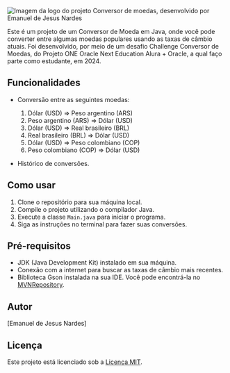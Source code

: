 ![Imagem da logo do projeto Conversor de moedas, desenvolvido por Emanuel de Jesus Nardes](https://github.com/emanueljn/projeto-cotacao-de-moedas/assets/141789277/cdf204ad-93f8-4ba7-8759-0a0f1fc55fac)


Este é um projeto de um Conversor de Moeda em Java, onde você pode converter entre algumas moedas populares usando as taxas de câmbio atuais.
Foi desenvolvido, por meio de um desafio Challenge Conversor de Moedas, do Projeto ONE Oracle Next Education Alura + Oracle, a qual faço parte como estudante, em 2024.

## Funcionalidades

- Conversão entre as seguintes moedas:
  1. Dólar (USD) => Peso argentino (ARS)
  2. Peso argentino (ARS) => Dólar (USD)
  3. Dólar (USD) => Real brasileiro (BRL)
  4. Real brasileiro (BRL) => Dólar (USD)
  5. Dólar (USD) => Peso colombiano (COP)
  6. Peso colombiano (COP) => Dólar (USD)

- Histórico de conversões.

## Como usar

1. Clone o repositório para sua máquina local.
2. Compile o projeto utilizando o compilador Java.
3. Execute a classe `Main.java` para iniciar o programa.
4. Siga as instruções no terminal para fazer suas conversões.

## Pré-requisitos

- JDK (Java Development Kit) instalado em sua máquina.
- Conexão com a internet para buscar as taxas de câmbio mais recentes.
- Biblioteca Gson instalada na sua IDE. Você pode encontrá-la no [MVNRepository](https://mvnrepository.com/artifact/com.google.code.gson/gson).


## Autor

[Emanuel de Jesus Nardes]


## Licença

Este projeto está licenciado sob a [Licença MIT](LICENSE).
